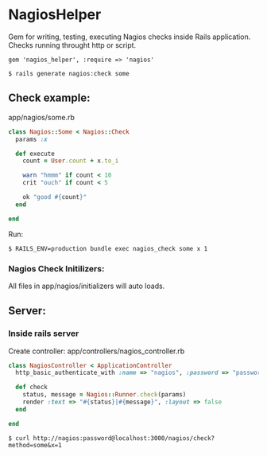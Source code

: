 NagiosHelper
============

Gem for writing, testing, executing Nagios checks inside Rails application.
Checks running throught http or script.

```
gem 'nagios_helper', :require => 'nagios'
```

    $ rails generate nagios:check some

Check example:
--------------

app/nagios/some.rb

```ruby
class Nagios::Some < Nagios::Check
  params :x

  def execute
    count = User.count + x.to_i

    warn "hmmm" if count < 10
    crit "ouch" if count < 5

    ok "good #{count}"
  end

end
```

Run:

    $ RAILS_ENV=production bundle exec nagios_check some x 1

### Nagios Check Initilizers:
All files in app/nagios/initializers will auto loads.

Server:
-------

### Inside rails server

Create controller: app/controllers/nagios_controller.rb

```ruby
class NagiosController < ApplicationController
  http_basic_authenticate_with :name => "nagios", :password => "password"

  def check
    status, message = Nagios::Runner.check(params)
    render :text => "#{status}|#{message}", :layout => false
  end

end
```

    $ curl http://nagios:password@localhost:3000/nagios/check?method=some&x=1
